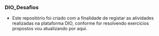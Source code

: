 ### DIO_Desafios

* Este repositório foi criado com a finalidade de registar as atividades realizadas na plataforma DIO, conforme for resolvendo exercícios propostos vou atualizando por aqui.
